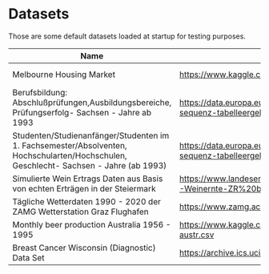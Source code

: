 # Datasets

Those are some default datasets loaded at startup for testing purposes.

| Name                                                                                                                                  | Url                                                                                                                                                                 | File(s)                                                       | 
|---------------------------------------------------------------------------------------------------------------------------------------|---------------------------------------------------------------------------------------------------------------------------------------------------------------------|---------------------------------------------------------------|
| Melbourne Housing Market                                                                                                              | https://www.kaggle.com/anthonypino/melbourne-housing-market                                                                                                         | * MELBOURNE_HOUSE_PRICES_LESS.cs * Melbourne_housing_FULL.csv | 
| Berufsbildung: Abschlußprüfungen,Ausbildungsbereiche, Prüfungserfolg- Sachsen - Jahre ab 1993                                         | https://data.europa.eu/data/datasets/https-www-statistik-sachsen-de-genonline-online-sequenz-tabelleergebnis-selectionname-21211-003z-regionalschluessel-?locale=en | 21211-003Z.csv                                                |
| Studenten/Studienanfänger/Studenten im 1. Fachsemester/Absolventen, Hochschularten/Hochschulen, Geschlecht- Sachsen - Jahre (ab 1993) | https://data.europa.eu/data/datasets/https-www-statistik-sachsen-de-genonline-online-sequenz-tabelleergebnis-selectionname-21311-001z-regionalschluessel-?locale=en | 21311-001Z.csv                                                | 
| Simulierte Wein Ertrags Daten aus Basis von echten Erträgen in der Steiermark                                                         | https://www.landesentwicklung.steiermark.at/cms/dokumente/12658776_142970621/40cf9fa0/7-Weinernte-ZR%20bis%2020.pdf                                                 | simulated-vine-yield-styria.xlsx                              | 
| Tägliche Wetterdaten 1990 - 2020 der ZAMG Wetterstation Graz Flughafen                                                                | https://www.zamg.ac.at/cms/de/klima/klimauebersichten/jahrbuch                                                                                                      | ZAMG/Steiermark/Graz_Flughafen/ZAMG_Jahrbuch_*.csv            | 
| Monthly beer production Australia 1956 - 1995                                                                                         | https://www.kaggle.com/shenba/time-series-datasets?select=monthly-beer-production-in-austr.csv                                                                      | monthly-beer-production-in-australia.csv                      |
| Breast Cancer Wisconsin (Diagnostic) Data Set                                                                                        | https://archive.ics.uci.edu/ml/datasets/Breast+Cancer+Wisconsin+(Diagnostic)                                                                      | wdbc.csv                                                      |


